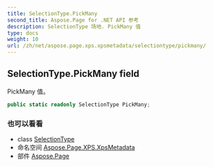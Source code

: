 ```yaml
---
title: SelectionType.PickMany
second_title: Aspose.Page for .NET API 参考
description: SelectionType 场地. PickMany 值
type: docs
weight: 10
url: /zh/net/aspose.page.xps.xpsmetadata/selectiontype/pickmany/
---
```

## SelectionType.PickMany field

PickMany 值。

```csharp
public static readonly SelectionType PickMany;
```

### 也可以看看

* class [SelectionType](../)
* 命名空间 [Aspose.Page.XPS.XpsMetadata](../../selectiontype/)
* 部件 [Aspose.Page](../../../)


